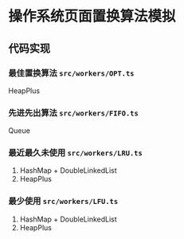 # 操作系统页面置换算法模拟

## 代码实现

### 最佳置换算法 `src/workers/OPT.ts`

HeapPlus

### 先进先出算法 `src/workers/FIFO.ts`

Queue

### 最近最久未使用 `src/workers/LRU.ts`

1. HashMap + DoubleLinkedList
2. HeapPlus

### 最少使用 `src/workers/LFU.ts`

1. HashMap + DoubleLinkedList
2. HeapPlus
